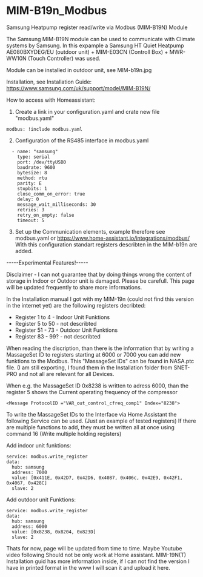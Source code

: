 # MIM-B19n_Modbus
Samsung Heatpump register read/write via Modbus (MIM-B19N) Module

The Samsung MIM-B19N module can be used to communicate with Climate systems by Samsung. In this expample a Samsung HT Quiet Heatpump AE080BXYDEG/EU (outdoor unit) + MIM-E03CN (Controll Box) + MWR-WW10N (Touch Controller) was used.

Module can be installed in outdoor unit, see MIM-b19n.jpg

Installation, see Installation Guide: https://www.samsung.com/uk/support/model/MIM-B19N/

How to access with Homeassistant:
1) Create a link in your configuration.yaml and crate new file "modbus.yaml"
```
modbus: !include modbus.yaml
```
2) Configuration of the RS485 interface in modbus.yaml
```
  - name: "samsung"
    type: serial
    port: /dev/ttyUSB0
    baudrate: 9600
    bytesize: 8
    method: rtu
    parity: E
    stopbits: 1
    close_comm_on_error: true
    delay: 0
    message_wait_milliseconds: 30
    retries: 3
    retry_on_empty: false
    timeout: 5
```
3) Set up the Communication elements, example therefore see modbus.yaml or https://www.home-assistant.io/integrations/modbus/
With this configuration standart registers describten in the MIM-b19n are added.

-----Experimental Features!-----

Disclaimer - I can not guarantee that by doing things wrong the content of storage in Indoor or Outdoor unit is damaged. Please be carefull. This page will be updated frequently to share more informations.

In the Installation manual I got with my MIM-19n (could not find this version in the internet yet) are the following registers decribted:
- Register 1 to 4 - Indoor Unit Funktions
- Register 5 to 50 - not describted
- Register 51 - 73 - Outdoor Unit Funktions
- Register 83 - 99? - not describted

When reading the discription, than there is the information that by writing a MassageSet ID to registers starting at 6000 or 7000 you can add new funktions to the Modbus.
This "MassageSet IDs" can be found in NASA.ptc file. (I am still exporting, I found them in the Installation folder from SNET-PRO and not all are relevant for all Devices.

When e.g. the MassageSet ID 0x8238 is written to adress 6000, than the register 5 shows the Current operating frequency of the compressor 
```
<Message ProtocolID ="VAR_out_control_cfreq_comp1" Index="8238">
```

To write the MassageSet IDs to the Interface via Home Assistant the following Service can be used. (Just an example of tested registers)
If there are multiple functions to add, they must be written all at once using command 16 (Write multiple holding registers)

Add indoor unit funktions:
```
service: modbus.write_register
data:
  hub: samsung
  address: 7000
  value: [0x411E, 0x42D7, 0x42D6, 0x4087, 0x406c, 0x42E9, 0x42F1, 0x4067, 0x428C]
  slave: 2
```
Add outdoor unit Funktions:
```
service: modbus.write_register
data:
  hub: samsung
  address: 6000
  value: [0x8238, 0x8204, 0x823D]
  slave: 2
```

Thats for now, page will be updated from time to time.
Maybe Youtube video following
Should not be only work at Home assistant.
MIM-19N(T) Installation guid has more information inside, if I can not find the version I have in printed format in the www I will scan it and upload it here.

